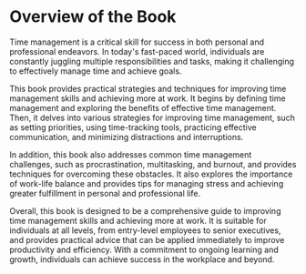 Overview of the Book
=============================================

Time management is a critical skill for success in both personal and professional endeavors. In today's fast-paced world, individuals are constantly juggling multiple responsibilities and tasks, making it challenging to effectively manage time and achieve goals.

This book provides practical strategies and techniques for improving time management skills and achieving more at work. It begins by defining time management and exploring the benefits of effective time management. Then, it delves into various strategies for improving time management, such as setting priorities, using time-tracking tools, practicing effective communication, and minimizing distractions and interruptions.

In addition, this book also addresses common time management challenges, such as procrastination, multitasking, and burnout, and provides techniques for overcoming these obstacles. It also explores the importance of work-life balance and provides tips for managing stress and achieving greater fulfillment in personal and professional life.

Overall, this book is designed to be a comprehensive guide to improving time management skills and achieving more at work. It is suitable for individuals at all levels, from entry-level employees to senior executives, and provides practical advice that can be applied immediately to improve productivity and efficiency. With a commitment to ongoing learning and growth, individuals can achieve success in the workplace and beyond.
